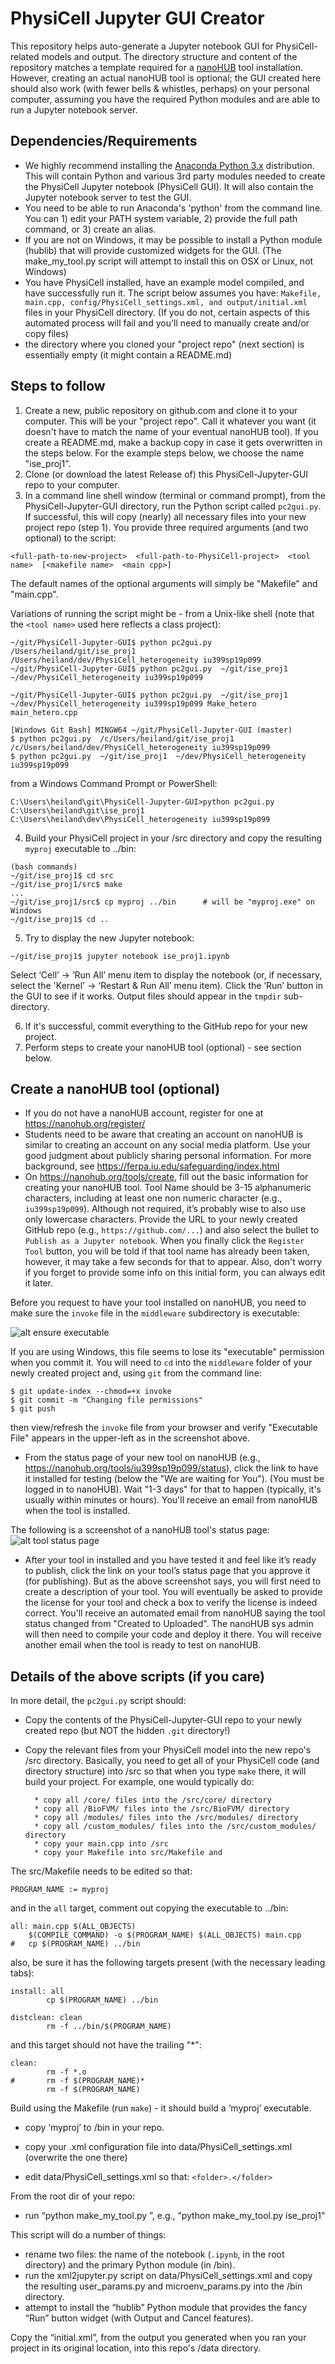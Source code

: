 # PhysiCell Jupyter GUI Creator
This repository helps auto-generate a Jupyter notebook GUI for PhysiCell-related models and output. The directory structure and content of the repository matches a template required for a [nanoHUB](https://nanohub.org/) tool installation. However, creating an actual nanoHUB tool is optional; the GUI created here should also work (with fewer bells & whistles, perhaps) on your personal computer, assuming you have the required Python modules and are able to run a Jupyter notebook server.


## Dependencies/Requirements
* We highly recommend installing the [Anaconda Python 3.x](https://www.anaconda.com/distribution) distribution. This will contain Python and various 3rd party modules needed to create the PhysiCell Jupyter notebook (PhysiCell GUI). It will also contain the Jupyter notebook server to test the GUI.
* You need to be able to run Anaconda's 'python' from the command line. You can 1) edit your PATH system variable, 2) provide the full path command, or 3) create an alias.
* If you are not on Windows, it may be possible to install a Python module (hublib) that will provide customized widgets for the GUI. (The make_my_tool.py script will attempt to install this on OSX or Linux, not Windows)
* You have PhysiCell installed, have an example model compiled, and have successfully run it. The script below assumes you have: ```Makefile, main.cpp, config/PhysiCell_settings.xml, and output/initial.xml``` files in your PhysiCell directory. (If you do not, certain aspects of this automated process will fail and you'll need to manually create and/or copy files)
* the directory where you cloned your "project repo" (next section) is essentially empty (it might contain a README.md)

## Steps to follow

1. Create a new, public repository on github.com and clone it to your computer. This will be your "project repo". Call it whatever you want (it doesn't have to match the name of your eventual nanoHUB tool). If you create a README.md, make a backup copy in case it gets overwritten in the steps below. For the example steps below, we choose the name "ise_proj1".
2. Clone (or download the latest Release of) this PhysiCell-Jupyter-GUI repo to your computer.
3. In a command line shell window (terminal or command prompt), from the PhysiCell-Jupyter-GUI directory, run the Python script called ```pc2gui.py```. If successful, this will copy (nearly) all necessary files into your new project repo (step 1). You provide three required arguments (and two optional) to the script:
```
<full-path-to-new-project>  <full-path-to-PhysiCell-project>  <tool name>  [<makefile name>  <main cpp>]
```
The default names of the optional arguments will simply be "Makefile" and "main.cpp".

Variations of running the script might be - from a Unix-like shell (note that the `<tool name>` used here reflects a class project):
```
~/git/PhysiCell-Jupyter-GUI$ python pc2gui.py  /Users/heiland/git/ise_proj1  /Users/heiland/dev/PhysiCell_heterogeneity iu399sp19p099
~/git/PhysiCell-Jupyter-GUI$ python pc2gui.py  ~/git/ise_proj1  ~/dev/PhysiCell_heterogeneity iu399sp19p099

~/git/PhysiCell-Jupyter-GUI$ python pc2gui.py  ~/git/ise_proj1  ~/dev/PhysiCell_heterogeneity iu399sp19p099 Make_hetero main_hetero.cpp

[Windows Git Bash] MINGW64 ~/git/PhysiCell-Jupyter-GUI (master)
$ python pc2gui.py  /c/Users/heiland/git/ise_proj1  /c/Users/heiland/dev/PhysiCell_heterogeneity iu399sp19p099
$ python pc2gui.py  ~/git/ise_proj1  ~/dev/PhysiCell_heterogeneity iu399sp19p099
```
from a Windows Command Prompt or PowerShell:
```
C:\Users\heiland\git\PhysiCell-Jupyter-GUI>python pc2gui.py  C:\Users\heiland\git\ise_proj1  C:\Users\heiland\dev\PhysiCell_heterogeneity iu399sp19p099
```
<!--
4. From your root directory of your new project repo, run ```make_my_tool.py```, for example:
```
~/git/ise_proj1$ python make_my_tool.py ise_proj1
```
5. Edit the Makefile in the /src directory so the compiled program will be called ```myproj```:
```
PROGRAM_NAME := myproj
```
-->
4. Build your PhysiCell project in your /src directory and copy the resulting ```myproj``` executable to ../bin:
```
(bash commands)
~/git/ise_proj1$ cd src
~/git/ise_proj1/src$ make
...
~/git/ise_proj1/src$ cp myproj ../bin      # will be "myproj.exe" on Windows
~/git/ise_proj1$ cd ..
```

5. Try to display the new Jupyter notebook:
```
~/git/ise_proj1$ jupyter notebook ise_proj1.ipynb
```

Select ‘Cell’ → ‘Run All’ menu item to display the notebook (or, if necessary, select the 'Kernel' → ‘Restart & Run All’ menu item).
Click the ‘Run’ button in the GUI to see if it works. Output files should appear in the ```tmpdir``` sub-directory.

6. If it's successful, commit everything to the GitHub repo for your new project.
7. Perform steps to create your nanoHUB tool (optional) - see section below.

<!--
If everything appears to be correct and you want to test and possibly publish your tool on nanoHUB:
* Delete PhysiCell-Jupyter-GUI.zip in your repo. Optionally, clean up (delete) /src/*.o
* Commit files to your GitHub repo.
-->


## Create a nanoHUB tool (optional)

* If you do not have a nanoHUB account, register for one at https://nanohub.org/register/
* Students need to be aware that creating an account on nanoHUB is similar to creating an account on any social media platform. Use your good judgment about publicly sharing personal information. For more background, see https://ferpa.iu.edu/safeguarding/index.html
* On https://nanohub.org/tools/create, fill out the basic information for creating your nanoHUB tool. Tool Name should be 3-15 alphanumeric characters, including at least one non numeric character (e.g., ```iu399sp19p099```). Although not required, it’s probably wise to also use only lowercase characters. Provide the URL to your newly created GitHub repo (e.g., ```https://github.com/...```) and also select the bullet to ```Publish as a Jupyter notebook```. When you finally click the ```Register Tool``` button, you will be told if that tool name has already been taken, however, it may take a few seconds for that to appear. Also, don't worry if you forget to provide some info on this initial form, you can always edit it later.

<!--
* In another tab of your browser, go to your newly created repository and edit the ```middleware/invoke``` script *in-place*. You want the name of the .ipynb to be your newly created notebook (=repo) name and the name following the ```-t``` to be the name of your nanoHUB tool. For example:
```
/usr/bin/invoke_app "$@" -C "start_jupyter -A -T @tool ise_proj1.ipynb" -t iu399sp19p099 \
```
If you happened to create your repo to be the same name as your nanoHUB tool, then it would be:
```
/usr/bin/invoke_app "$@" -C "start_jupyter -A -T @tool iu399sp19p099.ipynb" -t iu399sp19p099 \
```
The reason we edit this file in-place is to retain its executable mode. It should be indicated as follows:
-->

Before you request to have your tool installed on nanoHUB, you need to make sure the ```invoke``` file in the ```middleware``` subdirectory is executable:

![alt ensure executable](doc/invoke_file_exec_mode.png)

If you are using Windows, this file seems to lose its "executable" permission when you commit it. You will need to ```cd``` into the ```middleware``` folder of your newly created project and, using ```git``` from the command line:
```
$ git update-index --chmod=+x invoke
$ git commit -m "Changing file permissions"
$ git push
```
then view/refresh the ```invoke``` file from your browser and verify "Executable File" appears in the upper-left as in the screenshot above.

* From the status page of your new tool on nanoHUB (e.g., https://nanohub.org/tools/iu399sp19p099/status), click the link to have it installed for testing (below the "We are waiting for You"). (You must be logged in to nanoHUB). Wait "1-3 days" for that to happen (typically, it's usually within minutes or hours). You'll receive an email from nanoHUB when the tool is installed.

The following is a screenshot of a nanoHUB tool's status page:
![alt tool status page](doc/nanohub_tool_status_page-med.png)

* After your tool in installed and you have tested it and feel like it’s ready to publish, click the link on your tool’s status page that you approve it (for publishing). But as the above screenshot says, you will first need to create a description of your tool. You will eventually be asked to provide the license for your tool and check a box to verify the license is indeed correct. You'll receive an automated email from nanoHUB saying the tool status changed from "Created to Uploaded". The nanoHUB sys admin will then need to compile your code and deploy it there. You will receive another email when the tool is ready to test on nanoHUB.

## Details of the above scripts (if you care)

In more detail, the ```pc2gui.py``` script should:

* Copy the contents of the PhysiCell-Jupyter-GUI repo to your newly created repo (but NOT the hidden ```.git``` directory!)

* Copy the relevant files from your PhysiCell model into the new repo's /src directory. Basically, you need to get all of your PhysiCell code (and directory structure) into /src so that when you type ```make``` there, it will build your project. For example, one would typically do: <!-- the following (there's a Python script in /src called ```copy_myproj.py``` that should perform these copies - see Example Steps below): -->

        * copy all /core/ files into the /src/core/ directory   
        * copy all /BioFVM/ files into the /src/BioFVM/ directory
        * copy all /modules/ files into the /src/modules/ directory
        * copy all /custom_modules/ files into the /src/custom_modules/ directory
        * copy your main.cpp into /src
        * copy your Makefile into src/Makefile and 
     
The src/Makefile needs to be edited so that:
```
PROGRAM_NAME := myproj
```
and in the `all` target, comment out copying the executable to ../bin:
```
all: main.cpp $(ALL_OBJECTS)
	$(COMPILE_COMMAND) -o $(PROGRAM_NAME) $(ALL_OBJECTS) main.cpp 
#	cp $(PROGRAM_NAME) ../bin
```
also, be sure it has the following targets present (with the necessary leading tabs):
```
install: all
        cp $(PROGRAM_NAME) ../bin

distclean: clean
        rm -f ../bin/$(PROGRAM_NAME)
```
and this target should not have the trailing "*":
```
clean:
        rm -f *.o
#       rm -f $(PROGRAM_NAME)*
        rm -f $(PROGRAM_NAME)
```
Build using the Makefile (run ```make```) - it should build a ‘myproj’ executable. 
* copy ‘myproj’ to /bin in your repo.

* copy your .xml configuration file into data/PhysiCell_settings.xml (overwrite the one there)
* edit data/PhysiCell_settings.xml so that:
```<folder>.</folder>```

From the root dir of your repo:
* run “python make_my_tool.py <your repo name>”, 
e.g., “python make_my_tool.py ise_proj1"    <!-- iu399sp19p001” -->
  
This script will do a number of things: 
* rename two files: <!-- in the /middleware/invoke bash script, and --> the name of the notebook (```.ipynb```, in the root directory) and the primary Python module (in /bin).
* run the xml2jupyter.py script on data/PhysiCell_settings.xml and copy the resulting user_params.py and microenv_params.py into the /bin directory.
* attempt to install the “hublib” Python module that provides the fancy “Run” button widget (with Output and Cancel features).

Copy the “initial.xml”, from the output you generated when you ran your project in its original location, into this repo's /data directory.


<!--
## More verbosely (this needs to be revised)

Here is an example walk-through using commands in a (Unix-like) shell
```
~/git$ git clone git@github.com:rheiland/ise_proj1.git
Cloning into 'ise_proj1'...
warning: You appear to have cloned an empty repository.
~/git$ cd ise_proj1/

~/git/ise_proj1$ cp -R ~/git/PhysiCell-Jupyter-GUI/* .

~/git/ise_proj1$ ls
LICENSE.txt		doc/			rappture/
README.md		examples/		src/
bin/			make_my_tool.py		tmpdir/
data/			middleware/		pc2gui.ipynb

~/git/ise_proj1$ cd src
~/git/ise_proj1/src$ ls
copy_myproj.py
~/git/ise_proj1/src$ python copy_myproj.py 
num_args= 1
Usage: %s </full/path/to/PhysiCell-proj>

~/git/ise_proj1/src$ python copy_myproj.py ~/dev/PhysiCell_heterogeneity
num_args= 2
path_to_proj= /Users/heiland/dev/PhysiCell_heterogeneity
/Users/heiland/dev/PhysiCell_heterogeneity/core  --  ./core
/Users/heiland/dev/PhysiCell_heterogeneity/BioFVM  --  ./BioFVM
/Users/heiland/dev/PhysiCell_heterogeneity/modules  --  ./modules
/Users/heiland/dev/PhysiCell_heterogeneity/custom_modules  --  ./custom_modules
/Users/heiland/dev/PhysiCell_heterogeneity/Makefile  --  ./Makefile
/Users/heiland/dev/PhysiCell_heterogeneity/main.cpp  --  ./main.cpp
/Users/heiland/dev/PhysiCell_heterogeneity/VERSION.txt  --  ./VERSION.txt


# edit the Makefile:  PROGRAM_NAME := myproj

~/git/ise_proj1/src$ 
~/git/ise_proj1/src$ ls
BioFVM/		copy_myproj.py	custom_modules/	modules/
Makefile	core/		main.cpp

~/git/ise_proj1/src$ make
 ... (will hopefully build and generate myproj)
 
 ~/git/ise_proj1/src$ cp myproj ../bin

~/git/ise_proj1/src$ cd ../data
~/git/ise_proj1/data$ ls
mygui.py	xml2jupyter.py
~/git/ise_proj1/data$ cp ~/dev/PhysiCell_heterogeneity/config/PhysiCell_settings.xml .

# edit this PhysiCell_settings.xml so that: <folder>.</folder>

~/git/ise_proj1/data$ cp ~/dev/PhysiCell_heterogeneity/output/initial.xml . 

~/git/ise_proj1/src$ cd ..
~/git/ise_proj1$ python make_my_tool.py 
num_args= 1
Usage: %s <your repo name>
 
~/git/ise_proj1$ python make_my_tool.py ise_proj1
num_args= 2
toolname= ise_proj1
Renaming  bin/pc2gui.py  to  bin/ise_proj1.py
Replacing toolname in  bin/ise_proj1.py
Renaming  pc2gui.ipynb  to  ise_proj1.ipynb
Replacing toolname in  ise_proj1.ipynb
Trying to run xml2jupyter.py on your .xml file in /data
num_args= 2
tumor_radius {'type': 'double', 'units': 'micron'}
double:  250.0 , delta_val= 10
oncoprotein_mean {'type': 'double', 'units': 'dimensionless'}
double:  1.0 , delta_val= 0.1
oncoprotein_sd {'type': 'double', 'units': 'dimensionless'}
double:  0.25 , delta_val= 0.01
oncoprotein_min {'type': 'double', 'units': 'dimensionless'}
double:  0.0 , delta_val= 0.01
oncoprotein_max {'type': 'double', 'units': 'dimensionless'}
double:  2.0 , delta_val= 0.1
random_seed {'type': 'int', 'units': 'dimensionless'}
int:  0 , delta_val= 1

 --------------------------------- 
Generated a new:  user_params.py

Trying to import hublib.ui
<IPython.core.display.Javascript object>
```

Finally, try to run the notebook to display the GUI:
```
~/git/ise_proj1$ jupyter notebook ise_proj1.ipynb 
...


If your notebook tells you a file is not found, but it's really there, e.g.:
FileNotFoundError: [Errno 2] No such file or directory: '/Users/heiland/git/ise_proj1/data/PhysiCell_settings.xml'

try the menu: Kernel -- Restart & Run All
```

If it seems to run OK, commit your code:
```
~/git/ise_proj1$ git add .
~/git/ise_proj1$ git commit -m "initial commit"
...
~/git/ise_proj1$ git push
```
-->

<!--
In the `data` directory, you will run the `xml2jupyter.py` script on the .xml file to 
generate `user_params.py`.
-->


